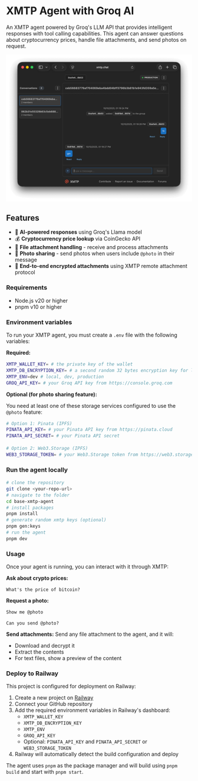 # XMTP Agent with Groq AI

An XMTP agent powered by Groq's LLM API that provides intelligent responses with tool calling capabilities. This agent can answer questions about cryptocurrency prices, handle file attachments, and send photos on request.

![](./screenshot.png)

## Features

- 🤖 **AI-powered responses** using Groq's Llama model
- 💰 **Cryptocurrency price lookup** via CoinGecko API
- 📎 **File attachment handling** - receive and process attachments
- 📸 **Photo sharing** - send photos when users include `@photo` in their message
- 🔐 **End-to-end encrypted attachments** using XMTP remote attachment protocol

### Requirements

- Node.js v20 or higher
- pnpm v10 or higher

### Environment variables

To run your XMTP agent, you must create a `.env` file with the following variables:

**Required:**
```bash
XMTP_WALLET_KEY= # the private key of the wallet
XMTP_DB_ENCRYPTION_KEY= # a second random 32 bytes encryption key for local db encryption
XMTP_ENV=dev # local, dev, production
GROQ_API_KEY= # your Groq API key from https://console.groq.com
```

**Optional (for photo sharing feature):**

You need at least one of these storage services configured to use the `@photo` feature:

```bash
# Option 1: Pinata (IPFS)
PINATA_API_KEY= # your Pinata API key from https://pinata.cloud
PINATA_API_SECRET= # your Pinata API secret

# Option 2: Web3.Storage (IPFS)
WEB3_STORAGE_TOKEN= # your Web3.Storage token from https://web3.storage
```

### Run the agent locally

```bash
# clone the repository
git clone <your-repo-url>
# navigate to the folder
cd base-xmtp-agent
# install packages
pnpm install
# generate random xmtp keys (optional)
pnpm gen:keys
# run the agent
pnpm dev
```

### Usage

Once your agent is running, you can interact with it through XMTP:

**Ask about crypto prices:**
```
What's the price of bitcoin?
```

**Request a photo:**
```
Show me @photo
```
```
Can you send @photo?
```

**Send attachments:**
Send any file attachment to the agent, and it will:
- Download and decrypt it
- Extract the contents
- For text files, show a preview of the content

### Deploy to Railway

This project is configured for deployment on Railway:

1. Create a new project on [Railway](https://railway.app)
2. Connect your GitHub repository
3. Add the required environment variables in Railway's dashboard:
   - `XMTP_WALLET_KEY`
   - `XMTP_DB_ENCRYPTION_KEY`
   - `XMTP_ENV`
   - `GROQ_API_KEY`
   - Optional: `PINATA_API_KEY` and `PINATA_API_SECRET` or `WEB3_STORAGE_TOKEN`
4. Railway will automatically detect the build configuration and deploy

The agent uses `pnpm` as the package manager and will build using `pnpm build` and start with `pnpm start`.

